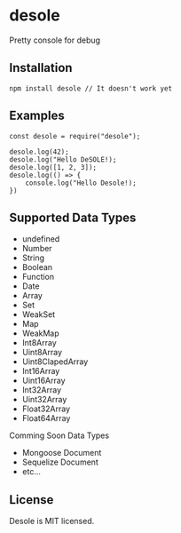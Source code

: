 # desole

Pretty console for debug

## Installation

```
npm install desole // It doesn't work yet
```

## Examples

```
const desole = require("desole");

desole.log(42);
desole.log("Hello DeSOLE!);
desole.log([1, 2, 3]);
desole.log(() => {
    console.log("Hello Desole!);
})
```

## Supported Data Types

-   undefined
-   Number
-   String
-   Boolean
-   Function
-   Date
-   Array
-   Set
-   WeakSet
-   Map
-   WeakMap
-   Int8Array
-   Uint8Array
-   Uint8ClapedArray
-   Int16Array
-   Uint16Array
-   Int32Array
-   Uint32Array
-   Float32Array
-   Float64Array

Comming Soon Data Types

-   Mongoose Document
-   Sequelize Document
-   etc...

## License

Desole is MIT licensed.
